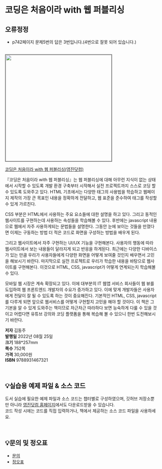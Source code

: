 # 코딩은 처음이라 with 웹 퍼블리싱

## 오류정정
- p742페이지 문제5번의 답은 3번입니다.(4번으로 잘못 되어 있습니다.)

<br>

<img src="https://www.youngjin.com/images/book_cover/9788931467321.jpg" height="350px" style="border: 2px solid grey;">

[코딩은 처음이라 with 웹 퍼블리싱(영진닷컴)](https://blog.naver.com/ydot/222820934546)

『코딩은 처음이라 with 웹 퍼블리싱』는 웹 퍼블리싱에 대해 아무런 지식이 없는 상태에서 시작할 수 있도록 개발 환경 구축부터 시작해서 실전 프로젝트까지 스스로 코딩 할 수 있도록 도와주고 있다. HTML 기초에서는 다양한 태그의 사용법을 학습하고 웹페이지 제작의 가장 큰 목표인 내용을 정확하게 전달하고, 웹 표준을 준수하여 태그를 작성할 수 있게 가르친다.

CSS 부분은 HTML에서 사용하는 주요 요소들에 대한 설명을 하고 있다. 그리고 동적인 웹사이트를 구현하는데 사용하는 속성들을 학습해볼 수 있다. 후반에는 javascript 내용으로 웹에서 자주 사용하게되는 문법들을 설명한다. 그동안 눈에 보이는 것들을 만졌다면 이제는 구동하는 방법 더 적은 코드로 화면을 구성하는 방법을 배우게 된다.

그리고 웹사이트에서 자주 구현하는 UI/UX 기능을 구현해본다. 사용자의 행동에 따라 웹사이트에서 보는 내용들이 달라지게 되고 반응을 하게된다. 최근에는 다양한 디바이스가 있는 만큼 우리가 사용자들에게 다양한 화면을 어떻게 보여줄 것인지 배우면서 고민을 해보시기 바란다. 마지막으로 실전 프로젝트로 우리가 학습한 내용을 바탕으로 웹사이트를 구현해본다. 이것으로 HTML, CSS, javascript가 어떻게 연계되는지 학습해볼 수 있다.

모바일 웹 시장은 계속 확장되고 있다. 이에 대부분의 IT 웹앱 서비스 회사들이 웹 뷰를 도입하여 웹 프론트엔드 개발자의 수요가 증가하고 있다. 이에 맞게 개발자들은 사용자에게 전달이 잘 될 수 있도록 하는 것이 중요해진다. 기본적인 HTML, CSS, javascript를 다루게 되면 앞으로 웹서비스를 어떻게 구현할지 고민을 해야 할 것이다. 이 책은 그 기본을 알 수 있게 도와주는 책이므로 차근차근 따라하다 보면 능숙하게 다룰 수 있을 것이고 어렵다면 유튜브 강의와 코딩 플랫폼을 통해 복습해 볼 수 있으니 한번 도전해보시기 바란다.

**저자** 김동주  
**발행일** 2022년 08월 25일  
**크기** 188*257mm  
**쪽수** 752쪽  
**가격** 30,000원  
**ISBN** 9788931467321  

<br>

## 💡실습용 예제 파일 & 소스 코드
도서 실습에 필요한 예제 파일과 소스 코드는 챕터별로 구성하였으며, 깃허브 저장소뿐만 아니라 [영진닷컴 홈페이지](https://www.youngjin.com/reader/pds/pds.asp)에서도 다운로드받을 수 있습니다.  
코드 작성 시에는 코드를 직접 입력하거나, 책에서 제공하는 소스 코드 파일을 사용하세요.

<br>

## 💡문의 및 정오표
- [문의](mailto:Support@youngjin.com)
- [정오표](https://www.youngjin.com/Artyboard/mboard.asp?strBoardID=errata)

 
